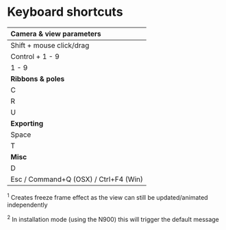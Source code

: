 # Keyboard shortcuts #

| **Camera & view parameters** |
|:-----------------------------|
| Shift + mouse click/drag | rotate camera using arc ball navigation |
| Control + 1 - 9 | store current camera config |
| 1 - 9 | load stored camera preset |
| **Ribbons & poles** | toggle ribbon animation<sup>1</sup>|
| C | create new poles & ribons<sup>2</sup>|
| R | reset ribbons using existing poles |
| U | toggle ribbon animation on/off |
| **Exporting** |
| Space | start/stop recording of image sequence |
| T | save current frame as tiled high res image (stored in `/export` sub folder)|
| **Misc** |
| D | turn on/off debug mode |
| Esc / Command+Q (OSX) / Ctrl+F4 (Win) | Quit application |

<sup>1</sup> Creates freeze frame effect as the view can still be updated/animated independently

<sup>2</sup> In installation mode (using the N900) this will trigger the default message